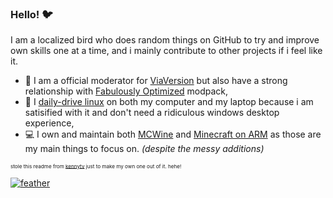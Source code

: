 ### Hello! 🐦
I am a localized bird who does random things on GitHub to try and improve own skills one at a time, and i mainly contribute to other projects if i feel like it.

- 🔭 I am a official moderator for [ViaVersion](https://github.com/ViaVersion) but also have a strong relationship with [Fabulously Optimized](https://discord.gg/yxaXtaQqdB) modpack,
- 🐧 I [daily-drive linux](https://kubuntu.org) on both my computer and my laptop because i am satisified with it and don't need a ridiculous windows desktop experience,
- 💻 I own and maintain both [MCWine](https://github.com/Kichura/MCWine) and [Minecraft on ARM](https://github.com/Kichura/Minecraft_ARM) as those are my main things to focus on. *(despite the messy additions)*

<sub><sup><sup>stole this readme from [kennytv](https://github.com/kennytv) just to make my own one out of it. hehe!</sub></sup></sup>

[![feather](https://user-images.githubusercontent.com/68134602/159095405-c3174c89-f711-4084-9f29-94c2d1700be0.png)](https://www.youtube.com/watch?v=5qap5aO4i9A)
